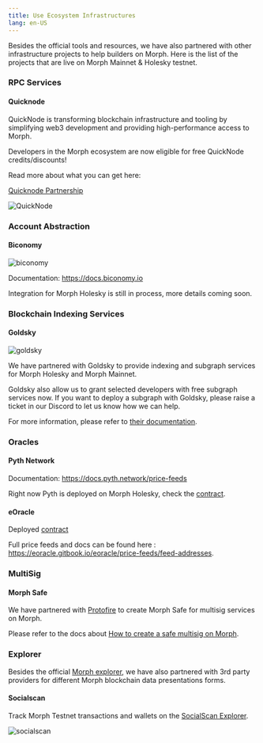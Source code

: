 ```yaml
---
title: Use Ecosystem Infrastructures
lang: en-US
---
```


Besides the official tools and resources, we have also partnered with other infrastructure projects to help builders on Morph. Here is the list of the projects that are live on Morph Mainnet & Holesky testnet. 


<!--
### 3rd Party Bridges

[LayerZero]()

[Orbiter Finance]()

[Axelar]()
-->

### RPC Services

#### Quicknode

QuickNode is transforming blockchain infrastructure and tooling by simplifying web3 development and providing high-performance access to Morph. 

Developers in the Morph ecosystem are now eligible for free QuickNode credits/discounts!

Read more about what you can get here:

[Quicknode Partnership](https://quicknode.notion.site/QuickNode-Benefits-for-Morph-Developers-4baf42f78dd64f389a2405e61350a0a6)

![QuickNode](../../../assets/docs/dev/resources/quicknode.png)

### Account Abstraction

#### Biconomy

![biconomy](../../../assets/docs/dev/resources/biconomy.png)

Documentation: https://docs.biconomy.io

Integration for Morph Holesky is still in process, more details coming soon.

### Blockchain Indexing Services

#### Goldsky

![goldsky](../../../assets/docs/dev/resources/goldsky.png)

We have partnered with Goldsky to provide indexing and subgraph services for Morph Holesky and Morph Mainnet.

Goldsky also allow us to grant selected developers with free subgraph services now. If you want to deploy a subgraph with Goldsky, please raise a ticket in our Discord to let us know how we can help.

For more information, please refer to [their documentation](https://docs.goldsky.com/chains/morph).


### Oracles

#### Pyth Network

Documentation: https://docs.pyth.network/price-feeds

Right now Pyth is deployed on Morph Holesky, check the [contract](https://explorer-holesky.morphl2.io/address/0x2880aB155794e7179c9eE2e38200202908C17B43).

#### eOracle

Deployed [contract](https://explorer-holesky.morphl2.io/address/0xbd53b35Bf458Cd22dBDeB5Da71181daA3cFb6A10)

Full price feeds and docs can be found here : https://eoracle.gitbook.io/eoracle/price-feeds/feed-addresses.

### MultiSig

#### Morph Safe

We have partnered with [Protofire](https://www.protofire.io/) to create Morph Safe for multisig services on Morph.

Please refer to the docs about [How to create a safe multisig on Morph](../developer-resources/4-create-a-safe-multi-signature-wallet.md).

### Explorer

Besides the official [Morph explorer](https://explorer.morphl2.io/), we have also partnered with 3rd party providers for different Morph blockchain data presentations forms.

#### Socialscan

Track Morph Testnet transactions and wallets on the [SocialScan Explorer](https://morphl2-testnet.socialscan.io/).

![socialscan](../../../assets/docs/dev/resources/socialscan.png)


